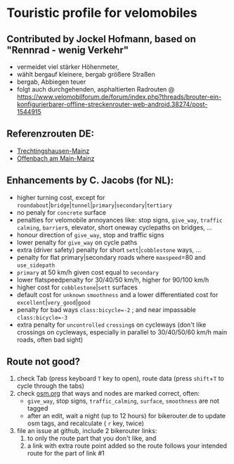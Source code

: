 # Touristic profile for velomobiles
## Contributed by Jockel Hofmann, based on "Rennrad - wenig Verkehr"
  - vermeidet viel stärker Höhenmeter, 
  - wählt bergauf kleinere, bergab größere Straßen
  - bergab, Abbiegen teuer
  - folgt auch durchgehenden, asphaltierten Radrouten @ https://www.velomobilforum.de/forum/index.php?threads/brouter-ein-konfigurierbarer-offline-streckenrouter-web-android.38274/post-1544915
## Referenzrouten DE:
 - [Trechtingshausen-Mainz](https://bikerouter.de/#map=12/50.0011/8.0592/standard,Smoothness&lonlats=7.850075,50.009051;8.278885,50.007517&profile=vm-forum-velomobil-touristisch)
 - [Offenbach am Main-Mainz](https://bikerouter.de/#map=11/50.0541/8.5419/standard,Smoothness&lonlats=8.773527,50.107535;8.31459,49.997151&profile=vm-forum-velomobil-touristisch)
## Enhancements by C. Jacobs (for NL):
 - higher turning cost, except for `roundabout`|`bridge`|`tunnel`|`primary`|`secondary`|`tertiary`
 - no penaly for `concrete` surface
 - penalties for velomobile annoyances like: stop signs, `give_way`, `traffic calming`, `barrier`s, elevator, short oneway cyclepaths on bridges, ...
 - honour direction of `give_way`, stop and traffic signs
 - lower penalty for `give_way` on cycle paths
 - extra (driver safety) penalty for short `sett`|`cobblestone` ways, ...
 - penalty for flat primary|secondary roads where `maxspeed`=80 and `use_sidepath`
 - `primary` at 50 km/h given cost equal to `secondary`
 - lower flatspeedpenalty for 30/40/50 km/h, higher for 90/100 km/h
 - higher cost for `cobblestone`|`sett` surfaces
 - default cost for `unknown` `smoothness` and a lower differentiated cost for `excellent`|`very_good`|`good`
 - penalty for bad ways `class:bicycle=-2` ; and near impassable `class:bicycle=-3`
 - extra penalty for `uncontrolled` `crossing`s on cycleways (don't like crossings on cycleways, especially in parallel to 30/40/50/60 km/h main roads, often bad sight)
## Route not good?
 1. check Tab (press keyboard `T` key to open), route data (press `shift`+`T` to cycle through the tabs)
 2. check [osm.org](https://www.openstreetmap.org/) that ways and nodes are marked correct, 
    often:
    - `give_way`, stop signs, `traffic_calming`, `surface`, `smoothness` are not tagged
    - after an edit, wait a night (up to 12 hours) for bikerouter.de to update osm tags, and recalculate ( `r` key, twice)
 4. file an issue at github, include 2 bikerouter links:
    1. to only the route part that you don't like, and
    2. a link with extra route point added so the route follows your intended route for the part of link #1
